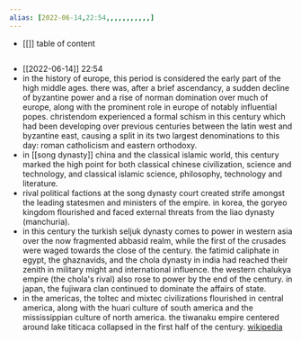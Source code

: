 ```yaml
---
alias: [2022-06-14,22:54,,,,,,,,,,,]
---
```

- [[]]
table of content
```toc
```

- [[2022-06-14]] 22:54
- in the history of europe, this period is considered the early part of the high middle ages. there was, after a brief ascendancy, a sudden decline of byzantine power and a rise of norman domination over much of europe, along with the prominent role in europe of notably influential popes. christendom experienced a formal schism in this century which had been developing over previous centuries between the latin west and byzantine east, causing a split in its two largest denominations to this day: roman catholicism and eastern orthodoxy.
- in [[song dynasty]] china and the classical islamic world, this century marked the high point for both classical chinese civilization, science and technology, and classical islamic science, philosophy, technology and literature.
- rival political factions at the song dynasty court created strife amongst the leading statesmen and ministers of the empire. in korea, the goryeo kingdom flourished and faced external threats from the liao dynasty (manchuria).
- in this century the turkish seljuk dynasty comes to power in western asia over the now fragmented abbasid realm, while the first of the crusades were waged towards the close of the century. the fatimid caliphate in egypt, the ghaznavids, and the chola dynasty in india had reached their zenith in military might and international influence. the western chalukya empire (the chola's rival) also rose to power by the end of the century. in japan, the fujiwara clan continued to dominate the affairs of state.
- in the americas, the toltec and mixtec civilizations flourished in central america, along with the huari culture of south america and the mississippian culture of north america. the tiwanaku empire centered around lake titicaca collapsed in the first half of the century.
[wikipedia](https://en.wikipedia.org/wiki/11th%20century)
